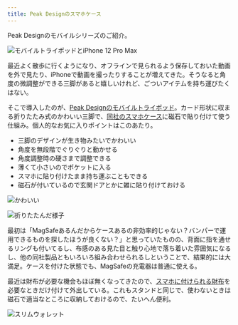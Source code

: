 ```yaml
---
title: Peak Designのスマホケース
---
```

Peak Designのモバイルシリーズのご紹介。

![](https://lh4.googleusercontent.com/MC7_mreZeaIccnClZVF7tPXjWK2udhpsMTzSNZpSJUkSXP9triGxkWqajsMOSOKcDKMTnfY57jz1rHptfyDTjJ1qGR64AVZJTTtFbWgue3IWzqGZlzoVJWK3CKB3lK3xgmtezNjQgC_v4nv1zvmeVA "モバイルトライポッドとiPhone 12 Pro Max")

最近よく散歩に行くようになり、オフラインで見られるよう保存しておいた動画を外で見たり、iPhoneで動画を撮ったりすることが増えてきた。そうなると角度の微調整ができる三脚があると嬉しいけれど、ごついアイテムを持ち運びたくはない。

そこで導入したのが、[Peak Designのモバイルトライポッド](https://www.amazon.co.jp/dp/B09FRZPLL3)。カード形状に収まる折りたたみ式のかわいい三脚で、[同社のスマホケース](https://www.amazon.co.jp/dp/B09FP3HP7Z?)に磁石で貼り付けて使う仕組み。個人的なお気に入りポイントはこのあたり。

*   三脚のデザインが生き物みたいでかわいい
*   角度を無段階でぐりぐりと動かせる
*   角度調整時の硬さまで調整できる
*   薄くて小さいのでポケットに入る
*   スマホに貼り付けたまま持ち運ぶこともできる
*   磁石が付いているので玄関ドアとかに雑に貼り付けておける

![](https://lh4.googleusercontent.com/OWimjM-PF02aebGNGbsl5LjusjhoBmXAsDT-kBkb9gIvaUXLLvXn_n9prJ13d9W2xgqIWqvIHbLSBd1mJm6lRSCTKeneDcexsYfF-LcBiS6mDO_7SiIIcbukM_pIycHa-6NPmoHuAK4DtsTNbs_KBg "かわいい")

![](https://lh3.googleusercontent.com/6Yw-3h9MNepy9YepGwgYyLF8naOdTOBne_7Aw5fVwuvzNfyw1RggfHAX7BMYutiyL1Hm3BLONKrMqwwb-7634FULjx1f9qsc9zKE78jMG7RmekgG06B1OTGXG3X-Sq4fM06oKJNAKQG_kuGaN83Tyw "折りたたんだ様子")

最初は「MagSafeあるんだからケースあるの非効率的じゃない？バンパーで運用できるものを探したほうが良くない？」と思っていたものの、背面に指を通せるリングも付いてるし、布感のある見た目と触り心地で落ち着いた雰囲気になるし、他の同社製品ともいろいろ組み合わせられるしということで、結果的には大満足。ケースを付けた状態でも、MagSafeの充電器は普通に使える。

最近は財布が必要な機会もほぼ無くなってきたので、[スマホに付けられる財布](https://www.amazon.co.jp/dp/B09FSGW671)を必要なときだけ付けて外出している。これもスタンドと同じで、使わないときは磁石で適当なところに収納しておけるので、たいへん便利。

![](https://lh5.googleusercontent.com/J5oycNswwgxBn6w47z9_q5zeO92gP4c9u1lenJlAkh7jRhCeeR0OCac4DU6ygo51V4T5rMVCceYt_FbPHYjtap1COwe-OdWC37oBTpPqfsUPu_K2vKN0X-mf_iHcg871D-iCfCldqB9ojXsWfIL7Bg "スリムウォレット")
